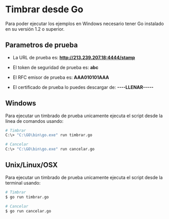 # Timbrar desde Go

Para poder ejecutar los ejemplos en Windows necesario tener Go instalado en su versión 1.2 o superior.

## Parametros de prueba

- La URL de prueba es: **http://213.239.207.18:4444/stamp**

- El token de seguridad de prueba es: **abc**

- El RFC emisor de prueba es: **AAA010101AAA**

- El certificado de prueba lo puedes descargar de: **----LLENAR-----**

## Windows
Para ejecutar un timbrado de prueba unicamente ejecuta el script desde la linea de comandos usando:

```sh
# Timbrar
C:\> "C:\GO\bin\go.exe" run timbrar.go

# Cancelar
C:\> "C:\GO\bin\go.exe" run cancelar.go
```

## Unix/Linux/OSX
Para ejecutar un timbrado de prueba unicamente ejecuta el script desde la terminal usando:

```sh
# Timbrar
$ go run timbrar.go

# Cancelar
$ go run cancelar.go
```